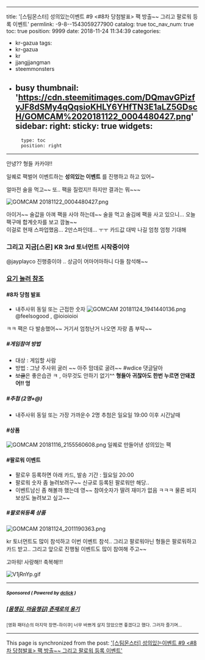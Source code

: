
---
title: '[스팀몬스터] 성의있는이벤트 #9  <#8차 당첨발표>   팩 방출~~ 그리고 팔로워 등록 이벤트'
permlink: -9-8--1543059277900
catalog: true
toc_nav_num: true
toc: true
position: 9999
date: 2018-11-24 11:34:39
categories:
- kr-gazua
tags:
- kr-gazua
- kr
- jjangjjangman
- steemmonsters
- busy
thumbnail: 'https://cdn.steemitimages.com/DQmavGPizfyJF8dSMy4qQqsioKHLY6YHfTN3E1aLZ5GDscH/GOMCAM%2020181122_0004480427.png'
sidebar:
    right:
        sticky: true
widgets:
    -
        type: toc
        position: right
---


안녕?? 형들 카카야!!

일퀘로 팩벌어 이벤트하는 
**성의있는 이벤트** 를 진행하고 하고 있어~

얼마전 술을 먹고~~ 또.. 팩을 질렀지!!
하지만 결과는 뭐~~~ 

![GOMCAM 20181122_0004480427.png](https://cdn.steemitimages.com/DQmavGPizfyJF8dSMy4qQqsioKHLY6YHfTN3E1aLZ5GDscH/GOMCAM%2020181122_0004480427.png)

아이거~~ 술값을 아껴  팩을 사야 하는데~~
술을 먹고 술김에 팩을 사고 있으니...
오늘 팩구매 합계숫자를 보고 깜놀~~  
이걸로 현재 스파업했음...  2만스파인데... ㅜㅜ
카드값 대박 나길  엄청 엄청 기대해 

### 그리고 지금[스몬] KR 3rd 토너먼트 시작중이야 
 @jayplayco 진행중이야 .. 상금이 어마어마하니 다들 참석해~~ 
### [요기 눌러 참조](https://steemit.com/kr/@jayplayco/-kr-3rd-11-26-kst-09-1543017420519)


#### #8차 당첨 발표
- 내주사위 동일 또는 근접한 숫자
 ![GOMCAM 20181124_1941440136.png](https://cdn.steemitimages.com/DQmaWubcQzV3X2EZcCn4K1yXCotPa8zdBM3LvDptGZbBG5k/GOMCAM%2020181124_1941440136.png)
  @feelsogood , @ioioioioi

ㅋㅋ 팩은 다 발송했어~~ 거기서 엄청난거 나오면 자랑 좀 부탁~~

##### #게임참여 방법
- 대상 : 게임할 사람
- 방법 : 그냥 주사위 굴러 ~~ 아주 맘데로 굴려~~  #wdice 댓글달아
- ~~보클~~은 좋은습관 ㅋ , 아무것도 안하기 없기^^
  **형들아 귀찮아도 한번 누르면 안돼겠어!! 엉**

##### #추첨 (2명+@)
-  내주사위 동일 또는 가장 가까운수 2명
추첨은 일요일 19:00 이후 시간날때

#### #상품
![GOMCAM 20181116_2155560608.png](https://steemitimages.com/400x400/https://cdn.steemitimages.com/DQmT8vwttCPYDuuVUHqKhDVtSP86LAmL4GWD7nkzbbRKNA3/GOMCAM%2020181116_2155560608.png)
일퀘로 만들어낸 성의있는 팩

#### #팔로워 이벤트 
- 팔로우 등록하면 아래 카드,  발송 기간 : 월요일 20:00
- 팔로워 숫자 좀 늘려보려구~~  신규로 등록된  팔로워만 해당..
- 이벤트남신 좀 해볼까 했는데 영~~ 참여숫자가 딸려 재미가 없음
   ㅋㅋㅋ 물론 비지보상도 늘려보고 싶고~~

##### #팔로워등록 상품
![GOMCAM 20181124_2011190363.png](https://cdn.steemitimages.com/DQmUwxcK979v2F4RiHf9qBLkRFkXpYC6iJrzc9zZGAcweHS/GOMCAM%2020181124_2011190363.png)   



kr 토너먼트도 많이 참석하고 이번 이벤트 참석..
그리고 팔로워아닌 형들은 팔로워하고 카드 받고..
그리고 앞으로 진행될 이벤트도 많이 참여해 주고~~

고마워! 사랑해!! 축복해!!!

![V1jRnYp.gif](https://cdn.steemitimages.com/DQmPpnRXfC2wD5tGE817UHnt7fW7vuTTRH9UHd4PhqDfQix/V1jRnYp.gif)



---

#####  <sub> **Sponsored ( Powered by [dclick](https://www.dclick.io) )** </sub>
##### [[몸챙김, 마음챙김] 존재로의 용기](https://api.dclick.io/v1/c?x=eyJhbGciOiJIUzI1NiIsInR5cCI6IkpXVCJ9.eyJjIjoia2lidW1oIiwicyI6Ii05LTgtLTE1NDMwNTkyNzc5MDAiLCJhIjpbInQtODYwIl0sInVybCI6Imh0dHBzOi8vc3RlZW1pdC5jb20va3ItbWluZGZ1bG5lc3MvQHNlb2luc2VvY2svLS0xNTQyNTgxNzQxMTQyIiwiaWF0IjoxNTQzMDU5Mjc3LCJleHAiOjE4NTg0MTkyNzd9.tVn6iYZXYAXgsTwG3GNpJkn8m1SjU3T_r1NieIGjiKQ)
<sup>[영화 패터슨의 마지막 장면-하이쿠] 너무 바쁘게 살지 않았으면 좋겠다고 했다. 그러자 즐기며...</sup>
</center>

- - -

This page is synchronized from the post: ['[스팀몬스터] 성의있는이벤트 #9  <#8차 당첨발표>   팩 방출~~ 그리고 팔로워 등록 이벤트'](https://steemit.com/@kibumh/-9-8--1543059277900)
